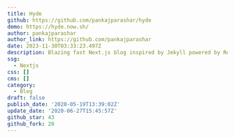 ```yaml
---
title: Hyde
github: https://github.com/pankajparashar/hyde
demo: https://hyde.now.sh/
author: pankajparashar
author_link: https://github.com/pankajparashar
date: 2023-11-30T03:33:23.497Z
description: Blazing fast Next.js blog inspired by Jekyll powered by React
ssg:
  - Nextjs
css: []
cms: []
category:
  - Blog
draft: false
publish_date: '2020-05-19T13:39:02Z'
update_date: '2020-06-27T15:45:57Z'
github_star: 43
github_fork: 20
---
```

